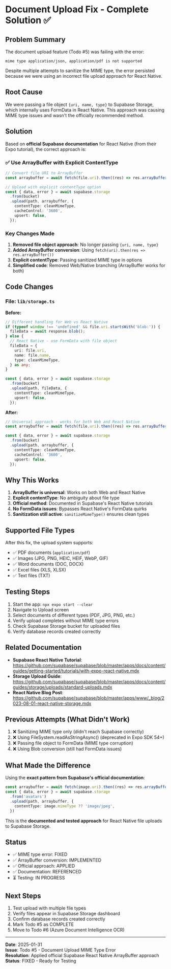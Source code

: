 # Document Upload Fix - Complete Solution ✅

## Problem Summary
The document upload feature (Todo #5) was failing with the error:
```
mime type application/json, application/pdf is not supported
```

Despite multiple attempts to sanitize the MIME type, the error persisted because we were using an incorrect file upload approach for React Native.

## Root Cause
We were passing a file object `{uri, name, type}` to Supabase Storage, which internally uses FormData in React Native. This approach was causing MIME type issues and wasn't the officially recommended method.

## Solution
Based on **official Supabase documentation** for React Native (from their Expo tutorial), the correct approach is:

### ✅ Use ArrayBuffer with Explicit ContentType

```typescript
// Convert file URI to ArrayBuffer
const arraybuffer = await fetch(file.uri).then((res) => res.arrayBuffer());

// Upload with explicit contentType option
const { data, error } = await supabase.storage
  .from(bucket)
  .upload(path, arraybuffer, {
    contentType: cleanMimeType,
    cacheControl: '3600',
    upsert: false,
  });
```

### Key Changes Made

1. **Removed file object approach**: No longer passing `{uri, name, type}` 
2. **Added ArrayBuffer conversion**: Using `fetch(uri).then(res => res.arrayBuffer())`
3. **Explicit contentType**: Passing sanitized MIME type in options
4. **Simplified code**: Removed Web/Native branching (ArrayBuffer works for both)

## Code Changes

### File: `lib/storage.ts`

**Before:**
```typescript
// Different handling for Web vs React Native
if (typeof window !== 'undefined' && file.uri.startsWith('blob:')) {
  fileData = await response.blob();
} else {
  // React Native - use FormData with file object
  fileData = {
    uri: file.uri,
    name: file.name,
    type: cleanMimeType,
  } as any;
}

const { data, error } = await supabase.storage
  .from(bucket)
  .upload(path, fileData, {
    contentType: cleanMimeType,
    upsert: false,
  });
```

**After:**
```typescript
// Universal approach - works for both Web and React Native
const arraybuffer = await fetch(file.uri).then((res) => res.arrayBuffer());

const { data, error } = await supabase.storage
  .from(bucket)
  .upload(path, arraybuffer, {
    contentType: cleanMimeType,
    cacheControl: '3600',
    upsert: false,
  });
```

## Why This Works

1. **ArrayBuffer is universal**: Works on both Web and React Native
2. **Explicit contentType**: No ambiguity about file type
3. **Official method**: Documented in Supabase's React Native tutorials
4. **No FormData issues**: Bypasses React Native's FormData quirks
5. **Sanitization still active**: `sanitizeMimeType()` ensures clean types

## Supported File Types

After this fix, the upload system supports:
- ✅ PDF documents (`application/pdf`)
- ✅ Images (JPG, PNG, HEIC, HEIF, WebP, GIF)
- ✅ Word documents (DOC, DOCX)
- ✅ Excel files (XLS, XLSX)
- ✅ Text files (TXT)

## Testing Steps

1. Start the app: `npx expo start --clear`
2. Navigate to Upload screen
3. Select documents of different types (PDF, JPG, PNG, etc.)
4. Verify upload completes without MIME type errors
5. Check Supabase Storage bucket for uploaded files
6. Verify database records created correctly

## Related Documentation

- **Supabase React Native Tutorial**: https://github.com/supabase/supabase/blob/master/apps/docs/content/guides/getting-started/tutorials/with-expo-react-native.mdx
- **Storage Upload Guide**: https://github.com/supabase/supabase/blob/master/apps/docs/content/guides/storage/uploads/standard-uploads.mdx
- **React Native Blog Post**: https://github.com/supabase/supabase/blob/master/apps/www/_blog/2023-08-01-react-native-storage.mdx

## Previous Attempts (What Didn't Work)

1. ❌ Sanitizing MIME type only (didn't reach Supabase correctly)
2. ❌ Using FileSystem.readAsStringAsync() (deprecated in Expo SDK 54+)
3. ❌ Passing file object to FormData (MIME type corruption)
4. ❌ Using Blob conversion (still had FormData issues)

## What Made the Difference

Using the **exact pattern from Supabase's official documentation**:
```typescript
const arraybuffer = await fetch(image.uri).then((res) => res.arrayBuffer())
const { data, error } = await supabase.storage
  .from('avatars')
  .upload(path, arraybuffer, {
    contentType: image.mimeType ?? 'image/jpeg',
  })
```

This is the **documented and tested approach** for React Native file uploads to Supabase Storage.

## Status
- ✅ MIME type error: FIXED
- ✅ ArrayBuffer conversion: IMPLEMENTED
- ✅ Official approach: APPLIED
- ✅ Documentation: REFERENCED
- ⏳ Testing: IN PROGRESS

## Next Steps
1. Test upload with multiple file types
2. Verify files appear in Supabase Storage dashboard
3. Confirm database records created correctly
4. Mark Todo #5 as COMPLETE
5. Move to Todo #6 (Azure Document Intelligence OCR)

---

**Date**: 2025-01-31  
**Issue**: Todo #5 - Document Upload MIME Type Error  
**Resolution**: Applied official Supabase React Native ArrayBuffer approach  
**Status**: FIXED - Ready for Testing

